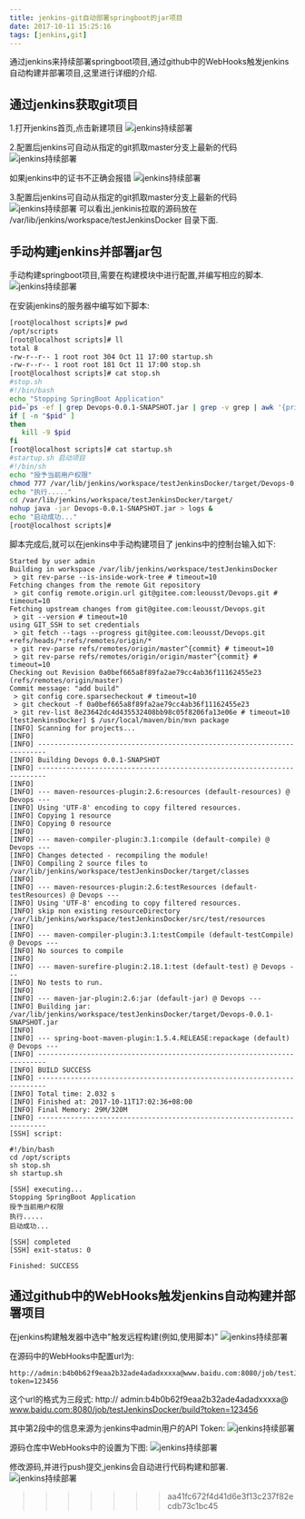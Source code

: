 ```yaml
---
title: jenkins-git自动部署springboot的jar项目
date: 2017-10-11 15:25:16
tags: [jenkins,git]
---
```

通过jenkins来持续部署springboot项目,通过github中的WebHooks触发jenkins自动构建并部署项目,这里进行详细的介绍.
<!-- more -->
## 通过jenkins获取git项目
1.打开jenkins首页,点击新建项目
![jenkins持续部署](/assets/images/devops/jenkins-git持续部署项目001.png)

2.配置后jenkins可自动从指定的git抓取master分支上最新的代码
![jenkins持续部署](/assets/images/devops/jenkins-git持续部署项目002.png)

如果jenkins中的证书不正确会报错
![jenkins持续部署](/assets/images/devops/jenkins-git持续部署项目003.png)

3.配置后jenkins可自动从指定的git抓取master分支上最新的代码
![jenkins持续部署](/assets/images/devops/jenkins-git持续部署项目004.png)
可以看出,jenkinis拉取的源码放在 /var/lib/jenkins/workspace/testJenkinsDocker 目录下面.

## 手动构建jenkins并部署jar包
手动构建springboot项目,需要在构建模块中进行配置,并编写相应的脚本.
![jenkins持续部署](/assets/images/devops/jenkins-git持续部署项目005.png)

在安装jenkins的服务器中编写如下脚本:
```bash
[root@localhost scripts]# pwd
/opt/scripts
[root@localhost scripts]# ll
total 8
-rw-r--r-- 1 root root 304 Oct 11 17:00 startup.sh
-rw-r--r-- 1 root root 181 Oct 11 17:00 stop.sh
[root@localhost scripts]# cat stop.sh 
#stop.sh
#!/bin/bash
echo "Stopping SpringBoot Application"
pid=`ps -ef | grep Devops-0.0.1-SNAPSHOT.jar | grep -v grep | awk '{print $2}'`
if [ -n "$pid" ]
then
   kill -9 $pid
fi
[root@localhost scripts]# cat startup.sh 
#startup.sh 启动项目
#!/bin/sh
echo "授予当前用户权限"
chmod 777 /var/lib/jenkins/workspace/testJenkinsDocker/target/Devops-0.0.1-SNAPSHOT.jar
echo "执行....."
cd /var/lib/jenkins/workspace/testJenkinsDocker/target/
nohup java -jar Devops-0.0.1-SNAPSHOT.jar > logs &
echo "启动成功..."
[root@localhost scripts]#
```

脚本完成后,就可以在jenkins中手动构建项目了
jenkins中的控制台输入如下:
```
Started by user admin
Building in workspace /var/lib/jenkins/workspace/testJenkinsDocker
 > git rev-parse --is-inside-work-tree # timeout=10
Fetching changes from the remote Git repository
 > git config remote.origin.url git@gitee.com:leousst/Devops.git # timeout=10
Fetching upstream changes from git@gitee.com:leousst/Devops.git
 > git --version # timeout=10
using GIT_SSH to set credentials 
 > git fetch --tags --progress git@gitee.com:leousst/Devops.git +refs/heads/*:refs/remotes/origin/*
 > git rev-parse refs/remotes/origin/master^{commit} # timeout=10
 > git rev-parse refs/remotes/origin/origin/master^{commit} # timeout=10
Checking out Revision 0a0bef665a8f89fa2ae79cc4ab36f11162455e23 (refs/remotes/origin/master)
Commit message: "add build"
 > git config core.sparsecheckout # timeout=10
 > git checkout -f 0a0bef665a8f89fa2ae79cc4ab36f11162455e23
 > git rev-list 8e23642dc4d435532408bb98c05f8206fa13e06e # timeout=10
[testJenkinsDocker] $ /usr/local/maven/bin/mvn package
[INFO] Scanning for projects...
[INFO] 
[INFO] ------------------------------------------------------------------------
[INFO] Building Devops 0.0.1-SNAPSHOT
[INFO] ------------------------------------------------------------------------
[INFO] 
[INFO] --- maven-resources-plugin:2.6:resources (default-resources) @ Devops ---
[INFO] Using 'UTF-8' encoding to copy filtered resources.
[INFO] Copying 1 resource
[INFO] Copying 0 resource
[INFO] 
[INFO] --- maven-compiler-plugin:3.1:compile (default-compile) @ Devops ---
[INFO] Changes detected - recompiling the module!
[INFO] Compiling 2 source files to /var/lib/jenkins/workspace/testJenkinsDocker/target/classes
[INFO] 
[INFO] --- maven-resources-plugin:2.6:testResources (default-testResources) @ Devops ---
[INFO] Using 'UTF-8' encoding to copy filtered resources.
[INFO] skip non existing resourceDirectory /var/lib/jenkins/workspace/testJenkinsDocker/src/test/resources
[INFO] 
[INFO] --- maven-compiler-plugin:3.1:testCompile (default-testCompile) @ Devops ---
[INFO] No sources to compile
[INFO] 
[INFO] --- maven-surefire-plugin:2.18.1:test (default-test) @ Devops ---
[INFO] No tests to run.
[INFO] 
[INFO] --- maven-jar-plugin:2.6:jar (default-jar) @ Devops ---
[INFO] Building jar: /var/lib/jenkins/workspace/testJenkinsDocker/target/Devops-0.0.1-SNAPSHOT.jar
[INFO] 
[INFO] --- spring-boot-maven-plugin:1.5.4.RELEASE:repackage (default) @ Devops ---
[INFO] ------------------------------------------------------------------------
[INFO] BUILD SUCCESS
[INFO] ------------------------------------------------------------------------
[INFO] Total time: 2.032 s
[INFO] Finished at: 2017-10-11T17:02:36+08:00
[INFO] Final Memory: 29M/320M
[INFO] ------------------------------------------------------------------------
[SSH] script:

#!/bin/bash 
cd /opt/scripts
sh stop.sh
sh startup.sh

[SSH] executing...
Stopping SpringBoot Application
授予当前用户权限
执行.....
启动成功...

[SSH] completed
[SSH] exit-status: 0

Finished: SUCCESS
```

## 通过github中的WebHooks触发jenkins自动构建并部署项目

在jenkins构建触发器中选中"触发远程构建(例如,使用脚本)"
![jenkins持续部署](/assets/images/devops/jenkins-git持续部署项目006.png)

在源码中的WebHooks中配置url为:
```
http://admin:b4b0b62f9eaa2b32ade4adadxxxxa@www.baidu.com:8080/job/testJenkinsDocker/build?token=123456
```

这个url的格式为三段式:
http://
admin:b4b0b62f9eaa2b32ade4adadxxxxa@
www.baidu.com:8080/job/testJenkinsDocker/build?token=123456

其中第2段中的信息来源为:jenkins中admin用户的API Token:
![jenkins持续部署](/assets/images/devops/jenkins-git持续部署项目007.png)

源码仓库中WebHooks中的设置为下图:
![jenkins持续部署](/assets/images/devops/jenkins-git持续部署项目008.png)

修改源码,并进行push提交,jenkins会自动进行代码构建和部署.
![jenkins持续部署](/assets/images/devops/jenkins-git持续部署项目009.png)
>>>>>>> aa41fc672f4d41d6e3f13c237f82ecdb73c1bc45



